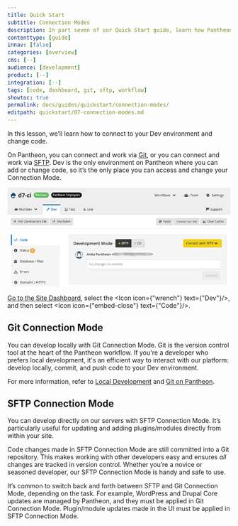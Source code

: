 ```yaml
---
title: Quick Start
subtitle: Connection Modes
description: In part seven of our Quick Start guide, learn how Pantheon users take advantage of Git and SFTP mode to develop their sites.
contenttype: [guide]
innav: [false]
categories: [overview]
cms: [--]
audience: [development]
product: [--]
integration: [--]
tags: [code, dashboard, git, sftp, workflow]
showtoc: true
permalink: docs/guides/quickstart/connection-modes/
editpath: quickstart/07-connection-modes.md
---
```


In this lesson, we’ll learn how to connect to your Dev environment and change code.

On Pantheon, you can connect and work via [Git](/guides/git/git-config), or you can connect and work via [SFTP](/guides/sftp). Dev is the only environment on Pantheon where you can add or change code, so it’s the only place you can access and change your Connection Mode.

![Connection Modes](../../images/dashboard/connection-mode-sftp.png)

[Go to the Site Dashboard](/guides/account-mgmt/workspace-sites-teams/sites#site-dashboard), select the  <Icon icon={"wrench"} text={"Dev"}/>, and then select <Icon icon={"embed-close"} text={"Code"}/>.

## Git Connection Mode

You can develop locally with Git Connection Mode. Git is the version control tool at the heart of the Pantheon workflow. If you're a developer who prefers local development, it's an efficient way to interact with our platform: develop locally, commit, and push code to your Dev environment.

For more information, refer to [Local Development](/guides/local-development) and [Git on Pantheon](/guides/git).

## SFTP Connection Mode

You can develop directly on our servers with SFTP Connection Mode. It’s particularly useful for updating and adding plugins/modules directly from within your site.

Code changes made in SFTP Connection Mode are still committed into a Git repository. This makes working with other developers easy and ensures _all_ changes are tracked in version control. Whether you’re a novice or seasoned developer, our SFTP Connection Mode is handy and safe to use.

<Alert title="Note"  type="info" >

It’s common to switch back and forth between SFTP and Git Connection Mode,
depending on the task. For example, WordPress and Drupal Core updates are
managed by Pantheon, and they must be applied in Git Connection Mode.
Plugin/module updates made in the UI must be applied in SFTP Connection
Mode.

</Alert>